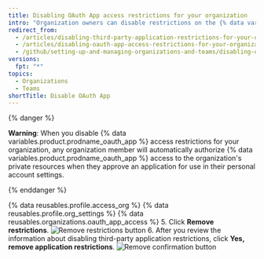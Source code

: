 ```yaml
---
title: Disabling OAuth App access restrictions for your organization
intro: "Organization owners can disable restrictions on the {% data variables.product.prodname_oauth_apps %} that have access to the organization's resources."
redirect_from:
  - /articles/disabling-third-party-application-restrictions-for-your-organization/
  - /articles/disabling-oauth-app-access-restrictions-for-your-organization
  - /github/setting-up-and-managing-organizations-and-teams/disabling-oauth-app-access-restrictions-for-your-organization
versions:
  fpt: "*"
topics:
  - Organizations
  - Teams
shortTitle: Disable OAuth App
---
```


{% danger %}

**Warning**: When you disable {% data variables.product.prodname_oauth_app %} access restrictions for your organization, any organization member will automatically authorize {% data variables.product.prodname_oauth_app %} access to the organization's private resources when they approve an application for use in their personal account settings.

{% enddanger %}

{% data reusables.profile.access_org %}
{% data reusables.profile.org_settings %}
{% data reusables.organizations.oauth_app_access %} 5. Click **Remove restrictions**.
![Remove restrictions button](/assets/images/help/settings/settings-third-party-remove-restrictions.png) 6. After you review the information about disabling third-party application restrictions, click **Yes, remove application restrictions**.
![Remove confirmation button](/assets/images/help/settings/settings-third-party-confirm-disable.png)
